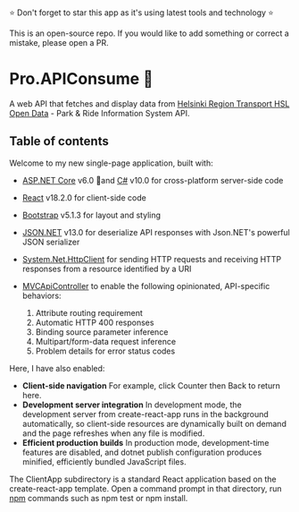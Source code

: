 
⭐ Don't forget to star this app as it's using latest tools and technology ⭐

This is an open-source repo. If you would like to add something or correct a mistake, please open a PR.

# Pro.APIConsume 🚀
A web API  that fetches and display data from [Helsinki Region Transport HSL Open Data](https://www.hsl.fi/en/hsl/open-data) - Park &amp; Ride Information System API. 

## Table of contents
Welcome to my new single-page application, built with:

* [ASP.NET Core](https://dotnet.microsoft.com/en-us/apps/aspnet) v6.0 🚀and [C#](https://learn.microsoft.com/en-us/dotnet/csharp/programming-guide/?redirectedfrom=MSDN) v10.0 for cross-platform server-side code
* [React](https://react.dev/) v18.2.0 for client-side code
* [Bootstrap](https://getbootstrap.com/) v5.1.3 for layout and styling
* [JSON.NET](https://www.newtonsoft.com/json) v13.0 for deserialize API responses with Json.NET's powerful JSON serializer
* [System.Net.HttpClient](https://learn.microsoft.com/en-us/dotnet/api/system.net.http.httpclient?view=net-7.0) for sending HTTP requests and receiving HTTP responses from a resource identified by a URI

* [MVCApiController](https://learn.microsoft.com/en-us/aspnet/core/web-api/?view=aspnetcore-7.0) to enable the following opinionated, API-specific behaviors:
    1. Attribute routing requirement
    2. Automatic HTTP 400 responses
    3. Binding source parameter inference
    4. Multipart/form-data request inference
    5. Problem details for error status codes

Here, I have also enabled:

* **Client-side navigation** For example, click Counter then Back to return here.
* **Development server integration** In development mode, the development server from create-react-app runs in the background automatically, so client-side resources are dynamically built on demand and the page refreshes when any file is modified.
* **Efficient production builds** In production mode, development-time features are disabled, and dotnet publish configuration produces minified, efficiently bundled JavaScript files.


The ClientApp subdirectory is a standard React application based on the create-react-app template. Open a command prompt in that directory, run [npm](https://www.npmjs.com/) commands such as npm test or npm install.
